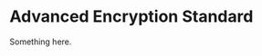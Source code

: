 [title]: # (Advanced Encryption Standard)
[tags]: # (XXX)
[priority]: # (1848)
# Advanced Encryption Standard
Something here.
